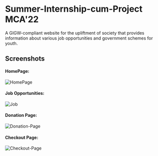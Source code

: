 # Summer-Internship-cum-Project MCA'22

A GIGW-compliant website for the upliftment of society that provides information about various job opportunities and government schemes for youth.

## Screenshots
#### HomePage:
![HomePage](https://user-images.githubusercontent.com/42106958/176698228-d8f9885d-36be-4eef-86cf-ac83d7df0263.png)

#### Job Opportunities:
![Job](https://user-images.githubusercontent.com/42106958/176699398-6c876410-3095-40e9-9eae-39fc9f115862.png)

#### Donation Page:
![Donation-Page](https://user-images.githubusercontent.com/42106958/176712047-7e42b3de-4c91-4530-b686-b9c43d8d5c76.JPG)

#### Checkout Page:
![Checkout-Page](https://user-images.githubusercontent.com/42106958/176712085-094c2dcc-6415-4887-9c9f-b0911e96a168.JPG)







